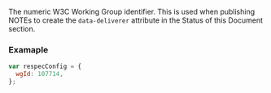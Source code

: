 The numeric W3C Working Group identifier. This is used when publishing NOTEs to create the `data-deliverer` attribute in the Status of this Document section.

### Examaple 
```js
var respecConfig = {
  wgId: 107714,
};
```